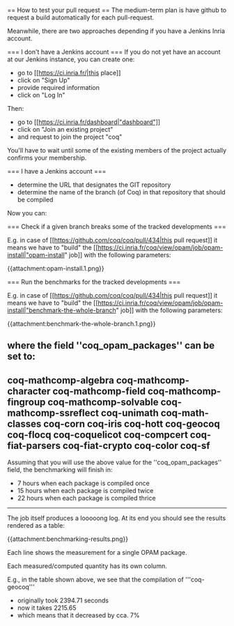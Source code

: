 == How to test your pull request ==
The medium-term plan is have github to request a build automatically for each pull-request.

Meanwhile, there are two approaches depending if you have a Jenkins Inria account.

=== I don't have a Jenkins account ===
If you do not yet have an account at our Jenkins instance, you can create one:

 * go to [[https://ci.inria.fr/|this place]]
 * click on "Sign Up"
 * provide required information
 * click on "Log In"

Then:

 * go to [[https://ci.inria.fr/dashboard|"dashboard"]]
 * click on "Join an existing project"
 * and request to join the project "coq"

You'll have to wait until some of the existing members of the project actually confirms your membership.

=== I have a Jenkins account ===
 * determine the URL that designates the GIT repository
 * determine the name of the branch (of Coq) in that repository that should be compiled

Now you can:

=== Check if a given branch breaks some of the tracked developments ===

E.g. in case of [[https://github.com/coq/coq/pull/434|this pull request]] it means we have to "build" the [[https://ci.inria.fr/coq/view/opam/job/opam-install|"opam-install" job]] with the following parameters:

{{attachment:opam-install.1.png}}

=== Run the benchmarks for the tracked developments ===

E.g. in case of [[https://github.com/coq/coq/pull/434|this pull request]] it means we have to "build" the [[https://ci.inria.fr/coq/view/opam/job/opam-install|"benchmark-the-whole-branch" job]] with the following parameters:

{{attachment:benchmark-the-whole-branch.1.png}}

where the field ''coq_opam_packages'' can be set to:
----
coq-mathcomp-algebra coq-mathcomp-character coq-mathcomp-field coq-mathcomp-fingroup coq-mathcomp-solvable coq-mathcomp-ssreflect coq-unimath coq-math-classes coq-corn coq-iris coq-hott coq-geocoq coq-flocq coq-coquelicot coq-compcert coq-fiat-parsers coq-fiat-crypto coq-color coq-sf
----
Assuming that you will use the above value for the ''coq_opam_packages'' field, the benchmarking will finish in:
 * 7 hours when each package is compiled once
 * 15 hours when each package is compiled twice
 * 22 hours when each package is compiled thrice
----
The job itself produces a looooong log. At its end you should see the results rendered as a table:

{{attachment:benchmarking-results.png}}

Each line shows the measurement for a single OPAM package.

Each measured/computed quantity has its own column.

E.g., in the table shown above, we see that the compilation of '''coq-geocoq'''
 * originally took 2394.71 seconds
 * now it takes 2215.65
 * which means that it decreased by cca. 7%
